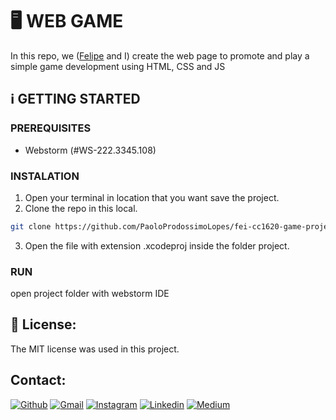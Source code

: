 # 🖥 WEB GAME
In this repo, we ([Felipe](https://google.com) and I) create the web page to promote and play a simple game development using HTML, CSS and JS
<!--
## 🧰 Example:
```swift
```
-->

## ℹ️  GETTING STARTED
### PREREQUISITES 
- Webstorm (#WS-222.3345.108)

### INSTALATION
1. Open your terminal in location that you want save the project.
2. Clone the repo in this local.
```sh
git clone https://github.com/PaoloProdossimoLopes/fei-cc1620-game-project-web.git
```
3. Open the file with extension .xcodeproj inside the folder project.
   
### RUN
open project folder with webstorm IDE


## 📃 License:
The MIT license was used in this project.

## Contact:
[![Github](https://img.shields.io/badge/GitHub-black?style=for-the-badge&logo=github&logoColor=white)](https://github.com/PaoloProdossimoLopes)
[![Gmail](https://img.shields.io/badge/Gmail-black?style=for-the-badge&logo=gmail&logoColor=white)](mailto:paolo.prodossimo.lopes@gmail.com)
[![Instagram](https://img.shields.io/badge/Instagram-black?style=for-the-badge&logo=instagram&logoColor=white)](https://www.instagram.com/ios.dev.br/)
[![Linkedin](https://img.shields.io/badge/LinkedIn-black?style=for-the-badge&logo=linkedin&logoColor=white)](https://www.linkedin.com/in/paoloprodossimolopes/)
[![Medium](https://img.shields.io/badge/Medium-black?style=for-the-badge&logo=medium&logoColor=white)](https://medium.com/@pprodossimo)
